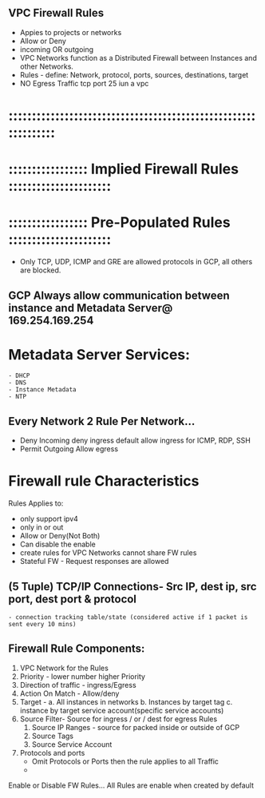 ## VPC Firewall Rules

* Appies to projects or networks
* Allow or Deny
* incoming OR outgoing
* VPC Networks function as a Distributed Firewall between Instances and other Networks.
* Rules - define: Network, protocol, ports, sources, destinations, target
* NO Egress Traffic tcp port 25 iun a vpc

# :::::::::::::::::::::::::::::::::::::::::::::::::::::::::::::::
# ::::::::::::::::: Implied Firewall Rules ::::::::::::::::::::::
# ::::::::::::::::: Pre-Populated Rules     ::::::::::::::::::::::

* Only TCP, UDP, ICMP and GRE are allowed protocols in GCP, all others are blocked.

## GCP Always allow communication between instance and Metadata Server@  169.254.169.254
# Metadata Server Services:
    - DHCP
    - DNS
    - Instance Metadata
    - NTP

## Every Network 2 Rule Per Network...
  - Deny Incoming
      deny ingress
      default allow ingress for ICMP, RDP, SSH
  - Permit Outgoing
      Allow egress

# Firewall rule Characteristics
Rules Applies to:
  - only support ipv4
  - only in or out
  - Allow or Deny(Not Both)
  - Can disable the enable
  - create rules for VPC Networks cannot share FW rules
  - Stateful FW - Request responses are allowed

##   (5 Tuple) TCP/IP Connections- Src IP, dest ip, src port, dest port & protocol
    - connection tracking table/state (considered active if 1 packet is sent every 10 mins)

## Firewall Rule Components:
1. VPC Network for the Rules
2. Priority - lower number higher Priority
3. Direction of traffic - ingress/Egress
4. Action On Match - Allow/deny
5. Target -
    a. All instances in networks
    b. Instances by target tag
    c. instance by target service account(specific service accounts)
6. Source Filter- Source for ingress / or / dest for egress Rules
      1. Source IP Ranges - source for packed inside or outside of GCP
      2. Source Tags  
      3. Source Service Account
7. Protocols and ports  
      - Omit Protocols or Ports then the rule applies to all Traffic
      -
Enable or Disable FW Rules... All Rules are enable when created by default
